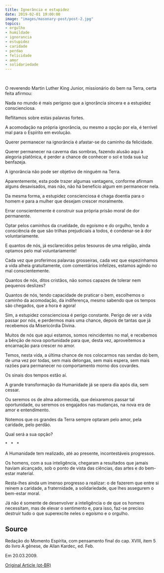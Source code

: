 ```yaml
---
title: Ignorância e estupidez
date: 2019-02-01 19:00:00
image: "images/masonary-post/post-2.jpg"
topics: 
- orgulho
- humildade
- ignorancia
- estupidez
- caridade
- perdao
- felicidade
- amor
- solidariedade
---
```

 

O reverendo Martin Luther King Junior, missionário do bem na Terra, certa feita
afirmou:

Nada no mundo é mais perigoso que a ignorância sincera e a estupidez
conscienciosa.

Reflitamos sobre estas palavras fortes.

A acomodação na própria ignorância, ou mesmo a opção por ela, é terrível mal
para o Espírito em evolução.

Querer permanecer na ignorância é afastar-se do caminho da felicidade.

Querer permanecer na caverna das sombras, fazendo alusão aqui à alegoria
platônica, é perder a chance de conhecer o sol e toda sua luz benfazeja.

A ignorância não pode ser objetivo de ninguém na Terra.

Aparentemente, esta pode trazer algumas vantagens, conforme afirmam alguns
desavisados, mas não, não há benefício algum em permanecer nela.

Da mesma forma, a estupidez conscienciosa é chaga doentia para o homem e para a
mulher que desejam crescer moralmente.

Errar conscientemente é construir sua própria prisão moral de dor permanente.

Optar pelos caminhos da crueldade, do egoísmo e do orgulho, tendo a consciência
de que são trilhas prejudiciais a todos, é condenar-se à dor voluntariamente.

E quantos de nós, já esclarecidos pelos tesouros de uma religião, ainda optamos
pelo mal voluntariamente!

Cada vez que proferimos palavras grosseiras, cada vez que espezinhamos a vida
alheia gratuitamente, com comentários infelizes, estamos agindo no mal
conscientemente.

Quantos de nós, ditos cristãos, não somos capazes de tolerar nem pequenos
deslizes?

Quantos de nós, tendo capacidade de praticar o bem, escolhemos o caminho da
acomodação, da indiferença, mesmo sabendo que os tempos são chegados, que a
hora é agora!

Sim, a estupidez conscienciosa é perigo constante. Perigo de ver a vida passar
por nós, e perdermos mais uma chance, depois de tantas que já recebemos da
Misericórdia Divina.

Muitos de nós que aqui estamos, somos reincidentes no mal, e recebemos a bênção
de nova oportunidade para que, desta vez, aproveitemos a encarnação para
crescer no amor.

Temos, nesta vida, a última chance de nos colocarmos nas sendas do bem, de uma
vez por todas, sem mais delongas, sem mais espera, sem mais razões para
permanecer no comportamento morno dos covardes.

Os sinais dos tempos estão aí.

A grande transformação da Humanidade já se opera dia após dia, sem cessar.

Ou seremos os de alma adormecida, que deixaremos passar tal oportunidade, ou
seremos os engajados nas mudanças, na nova era de amor e entendimento.

Notemos que os grandes da Terra sempre optaram pelo amor, pela caridade, pelo
perdão.

Qual será a sua opção?

*   *   *

A Humanidade tem realizado, até ao presente, incontestáveis progressos.

Os homens, com a sua inteligência, chegaram a resultados que jamais haviam
alcançado, sob o ponto de vista das ciências, das artes e do bem-estar
material.

Resta-lhes ainda um imenso progresso a realizar: o de fazerem que entre si
reinem a caridade, a fraternidade, a solidariedade, que lhes assegurem o
bem-estar moral.

Já não é somente de desenvolver a inteligência o de que os homens necessitam,
mas de elevar o sentimento e, para isso, faz-se preciso destruir tudo o que
superexcite neles o egoísmo e o orgulho.

## Source
Redação do Momento Espírita, com pensamento final do cap. XVIII,
item 5 do livro A gênese, de Allan Kardec, ed. Feb.

Em 20.03.2009.


[Original Article (pt-BR)](http://momento.com.br/pt/ler_texto.php?id=2151)
